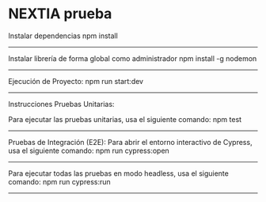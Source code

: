 # NEXTIA prueba


Instalar dependencias
npm install
*********************

Instalar librería de forma global como administrador
npm install -g nodemon
*********************


Ejecución de Proyecto:
npm run start:dev
*********************


Instrucciones
Pruebas Unitarias:

Para ejecutar las pruebas unitarias, usa el siguiente comando:
npm test
**********************************************

Pruebas de Integración (E2E):
Para abrir el entorno interactivo de Cypress, usa el siguiente comando:
npm run cypress:open
**********************************************

Para ejecutar todas las pruebas en modo headless, usa el siguiente comando:
npm run cypress:run
**********************************************